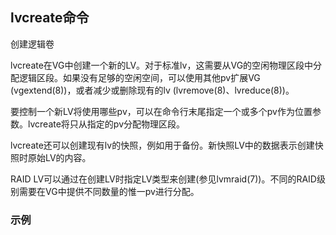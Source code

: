 ## lvcreate命令

创建逻辑卷

lvcreate在VG中创建一个新的LV。对于标准lv，这需要从VG的空闲物理区段中分配逻辑区段。如果没有足够的空闲空间，可以使用其他pv扩展VG (vgextend(8))，或者减少或删除现有的lv (lvremove(8)、lvreduce(8))。

要控制一个新LV将使用哪些pv，可以在命令行末尾指定一个或多个pv作为位置参数。lvcreate将只从指定的pv分配物理区段。

lvcreate还可以创建现有lv的快照，例如用于备份。新快照LV中的数据表示创建快照时原始LV的内容。

RAID LV可以通过在创建LV时指定LV类型来创建(参见lvmraid(7))。不同的RAID级别需要在VG中提供不同数量的惟一pv进行分配。

### 示例


